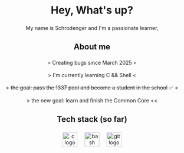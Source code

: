 <h1 align="center">Hey, What's up?</h1>

###

<p align="center">My name is Schrodenger and I'm a passionate learner,</p>

###

<h2 align="center">About me</h2>

###

<p align="center">
  > Creating bugs since March 2025 <<br><br>
  > I'm currently learning C && Shell <<br><br>
  > <s>the goal: pass the 1337 pool and become a student in the school</s> ✅ <<br><br>
  > the new goal: learn and finish the Common Core <<
</p>

###

<h2 align="center">Tech stack (so far)</h2>

###

<div align="center">
  <img src="https://cdn.jsdelivr.net/gh/devicons/devicon/icons/c/c-original.svg" height="40" alt="c logo"  />
  <img width="12" />
  <img src="https://cdn.simpleicons.org/gnubash/4EAA25" height="40" alt="bash logo"  />
  <img width="12" />
  <img src="https://cdn.jsdelivr.net/gh/devicons/devicon/icons/git/git-original.svg" height="40" alt="git logo"  />
</div>

###
